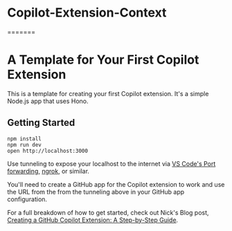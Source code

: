 
# Copilot-Extension-Context
=======
# A Template for Your First Copilot Extension

This is a template for creating your first Copilot extension. It's a simple Node.js app that uses Hono.

## Getting Started

```
npm install
npm run dev
open http://localhost:3000
```

Use tunneling to expose your localhost to the internet via [VS Code's Port forwarding](https://code.visualstudio.com/docs/editor/port-forwarding), [ngrok](https://ngrok.com), or similar.

You'll need to create a GitHub app for the Copilot extension to work and use the URL from the from the tunneling above in your GitHub app configuration.

For a full breakdown of how to get started, check out Nick's Blog post, [Creating a GitHub Copilot Extension: A Step-by-Step Guide](https://nickyt.co/copilot-extension-guide).



